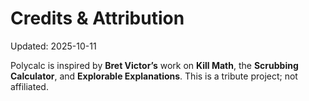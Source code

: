 # Credits & Attribution
Updated: 2025-10-11

Polycalc is inspired by **Bret Victor’s** work on **Kill Math**, the **Scrubbing Calculator**, and **Explorable Explanations**.
This is a tribute project; not affiliated.
